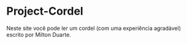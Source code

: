 # Project-Cordel
Neste site você pode ler um cordel (com uma experiência agradável) escrito por Milton Duarte.
